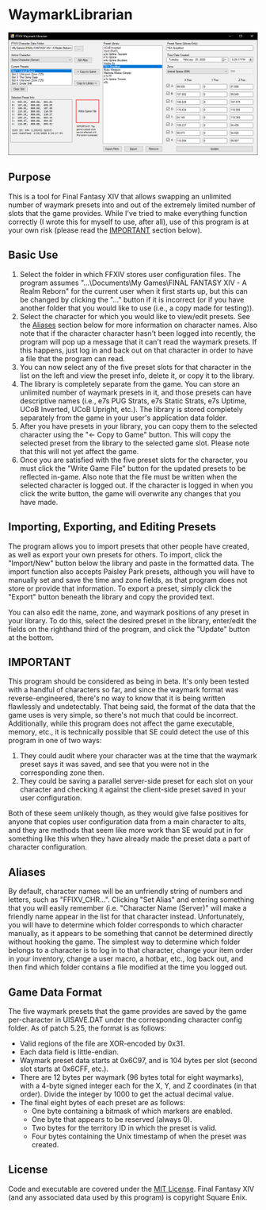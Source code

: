 # WaymarkLibrarian
[![Screenshot](WaymarkLibrarianScreenshot_Small.png)](WaymarkLibrarianScreenshot.png?raw=true)

## Purpose
This is a tool for Final Fantasy XIV that allows swapping an unlimited number of waymark presets into and out of the extremely limited number of slots that the game provides.  While I've tried to make everything function correctly (I wrote this for myself to use, after all), use of this program is at your own risk (please read the [IMPORTANT](#important) section below).

## Basic Use
1. Select the folder in which FFXIV stores user configuration files.  The program assumes "...\Documents\My Games\FINAL FANTASY XIV - A Realm Reborn" for the current user when it first starts up, but this can be changed by clicking the "..." button if it is incorrect (or if you have another folder that you would like to use (i.e., a copy made for testing)).
2. Select the character for which you would like to view/edit presets.  See the [Aliases](#aliases) section below for more information on character names.  Also note that if the character character hasn't been logged into recently, the program will pop up a message that it can't read the waymark presets.  If this happens, just log in and back out on that character in order to have a file that the program can read.
3. You can now select any of the five preset slots for that character in the list on the left and view the preset info, delete it, or copy it to the library.
4. The library is completely separate from the game.  You can store an unlimited number of waymark presets in it, and those presets can have descriptive names (i.e., e7s PUG Strats, e7s Static Strats, e7s Uptime, UCoB Inverted, UCoB Upright, etc.).  The library is stored completely separately from the game in your user's application data folder.
5. After you have presets in your library, you can copy them to the selected character using the "<- Copy to Game" button.  This will copy the selected preset from the library to the selected game slot.  Please note that this will not yet affect the game.
6. Once you are satisfied with the five preset slots for the character, you must click the "Write Game File" button for the updated presets to be reflected in-game.  Also note that the file must be written when the selected character is logged out.  If the character is logged in when you click the write button, the game will overwrite any changes that you have made.

## Importing, Exporting, and Editing Presets
The program allows you to import presets that other people have created, as well as export your own presets for others.  To import, click the "Import/New" button below the library and paste in the formatted data.  The import function also accepts Paisley Park presets, although you will have to manually set and save the time and zone fields, as that program does not store or provide that information.  To export a preset, simply click the "Export" button beneath the library and copy the provided text.

You can also edit the name, zone, and waymark positions of any preset in your library.  To do this, select the desired preset in the library, enter/edit the fields on the righthand third of the program, and click the "Update" button at the bottom.

## IMPORTANT
This program should be considered as being in beta.  It's only been tested with a handful of characters so far, and since the waymark format was reverse-engineered, there's no way to know that it is being written flawlessly and undetectably.  That being said, the format of the data that the game uses is very simple, so there's not much that could be incorrect.
Additionally, while this program does not affect the game executable, memory, etc., it is technically possible that SE could detect the use of this program in one of two ways:
1) They could audit where your character was at the time that the waymark preset says it was saved, and see that you were not in the corresponding zone then.
2) They could be saving a parallel server-side preset for each slot on your character and checking it against the client-side preset saved in your user configuration.

Both of these seem unlikely though, as they would give false positives for anyone that copies user configuration data from a main character to alts, and they are methods that seem like more work than SE would put in for something like this when they have already made the preset data a part of character configuration.

## Aliases
By default, character names will be an unfriendly string of numbers and letters, such as "FFIXV_CHR...".  Clicking "Set Alias" and entering something that you will easily remember (i.e. "Character Name (Server)" will make a friendly name appear in the list for that character instead.  Unfortunately, you will have to determine which folder corresponds to which character manually, as it appears to be something that cannot be determined directly without hooking the game.  The simplest way to determine which folder belongs to a character is to log in to that character, change your item order in your inventory, change a user macro, a hotbar, etc., log back out, and then find which folder contains a file modified at the time you logged out.

## Game Data Format
The five waymark presets that the game provides are saved by the game per-character in UISAVE.DAT under the corresponding character config folder.  As of patch 5.25, the format is as follows:
* Valid regions of the file are XOR-encoded by 0x31.
* Each data field is little-endian.
* Waymark preset data starts at 0x6C97, and is 104 bytes per slot (second slot starts at 0x6CFF, etc.).
* There are 12 bytes per waymark (96 bytes total for eight waymarks), with a 4-byte signed integer each for the X, Y, and Z coordinates (in that order).  Divide the integer by 1000 to get the actual decimal value.
* The final eight bytes of each preset are as follows:
  * One byte containing a bitmask of which markers are enabled.
  * One byte that appears to be reserved (always 0).
  * Two bytes for the territory ID in which the preset is valid.
  * Four bytes containing the Unix timestamp of when the preset was created.

## License
Code and executable are covered under the [MIT License](../LICENSE).  Final Fantasy XIV (and any associated data used by this program) is copyright Square Enix.
